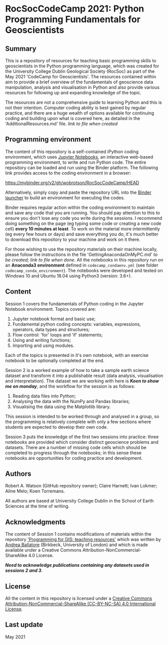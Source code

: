 # RocSocCodeCamp 2021: Python Programming Fundamentals for Geoscientists

## Summary
This is a repository of resources for teaching basic programming skills to geoscientists in the Python programming language, which was created for the University College Dublin Geological Society (RocSoc) as part of the May 2021 'CodeCamp for Geoscientists'. The resources contained within aim to provide a brief overview of the fundamentals of geoscience data manipulation, analysis and visualisation in Python and also provide various resources for following up and expanding knowledge of the topic.

The resources are not a comprehensive guide to learning Python and this is not their intention. Computer coding ability is best gained by regular practice, and there are a huge wealth of options available for continuing coding and building upon what is covered here, as detailed in the 'AdditionalResources.md' file. *link to file when created*

## Programming environment
The content of this repository is a self-contained iPython coding environment, which uses [Jupyter Notebooks](https://jupyter.org/), an interactive web-based programming environment, to write and run Python code. The entire repository can be loaded and run using the Binder platform. The following link provides access to the coding environment in a browser:

https://mybinder.org/v2/gh/wobrotson/RocSocCodeCamp/HEAD

Alternatively, simply copy and paste the repository URL into the [Binder launcher](https://binder.mybinder.ovh/) to build an environment for executing the codes.

Binder requires regular action within the coding environment to maintain and save any code that you are running. You should pay attention to this to ensure you don't lose any code you write during the sessions. I recommend doing something on the page (eg typing some code or creating a new code cell) **every 10 minutes at least**. To work on the material more intermittently (eg every few hours or days) and save everything you do, it's much better to download this repository to your machine and work on it there.

For those wishing to use the repository materials on their machine locally, please follow the instructions in the file 'GettingAnacondaOnMyPC.md' *to be created; link to file when done*. All the notebooks in this repository run on an **Anaconda3 environment** defined in `codecamp_condaenv.yml` (see folder `codecamp_conda_environment`).
The notebooks were developed and tested on Windows 10 and Ubuntu 18.04 using Python3 (version: 3.6+).

## Content
Session 1 covers the fundamentals of Python coding in the Jupyter Notebook environment. Topics covered are:

1. Jupyter notebook format and basic use;
2. Fundamental python coding concepts: variables, expressions, operators, data types and structures;
3. Flow control: 'for' loops and 'if' statements;
4. Using and writing functions;
5. Importing and using modules.

Each of the topics is presented in it's own notebook, with an exercise notebook to be optionally completed at the end.

Session 2 is a worked example of how to take a sample earth science dataset and transform it into a publishable result (data analysis, visualisation and interpretation). The dataset we are working with here is ***Koen to show me on monday***, and the workflow for the session is as follows:

1. Reading data files into Python;
2. Analysing the data with the NumPy and Pandas libraries;
3. Visualising the data using the Matplotlib library.

This session is intended to be worked through and analysed in a group, so the programming is relatively complete with only a few sections where students are expected to develop their own code.

Session 3 puts the knowledge of the first two sessions into practice: three notebooks are provided which consider distinct geoscience problems and datasets. There are a number of missing code cells which should be completed to progress through the notebooks; in this sense these notebooks are opportunities for coding practice and development.

## Authors

Robert A. Watson (GitHub repository owner); Claire Harnett; Ivan Lokmer; Aline Melo; Koen Torremans.

All authors are based at University College Dublin in the School of Earth Sciences at the time of writing.

## Acknowledgments

The content of Session 1 contains modifications of materials within the repository ['Programming for GIS: teaching resources'](https://github.com/andrea-ballatore/teaching-programming-for-gis) which was written by [Andrea Ballatore](https://aballatore.space) (Birkbeck, University of London) and which is made available under a Creative Commons Attribution-NonCommercial-ShareAlike 4.0 License.

***Need to acknowledge publications containing any datasets used in sessions 2 and 3***.


## License 

All the content in this repository is licensed under a [Creative Commons Attribution-NonCommercial-ShareAlike (CC-BY-NC-SA) 4.0 International License](https://creativecommons.org/licenses/by-nc-sa/4.0/).

## Last update

May 2021
